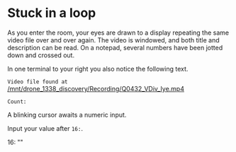 # Stuck in a loop

As you enter the room, your eyes are drawn to a display repeating the same video file over and over again. The video is windowed, and both
title and description can be read.
On a notepad, several numbers have been jotted down and crossed out.

In one terminal to your right you also notice the following text.

`Video file found at`
[/mnt/drone_1338_discovery/Recording/Q0432_VDiv_Iye.mp4](https://www.youtube.com/watch?v=5ZC5rHMvkwo)

`Count:`

A blinking cursor awaits a numeric input.

Input your value after `16:`.

<div class="key">
16: ""
</div>
